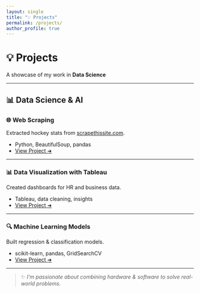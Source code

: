 ```yaml
---
layout: single
title: "💡 Projects"
permalink: /projects/
author_profile: true
---
```


# 💡 Projects

A showcase of my work in **Data Science**

---

## 📊 Data Science & AI

### 🌐 Web Scraping
Extracted hockey stats from [scrapethissite.com](https://www.scrapethissite.com/).
- Python, BeautifulSoup, pandas  
- [View Project ➜](./projects/web-scraping)

---

### 📊 Data Visualization with Tableau
Created dashboards for HR and business data.
- Tableau, data cleaning, insights  
- [View Project ➜](./projects/data-visualization)

---

### 🔍 Machine Learning Models
Built regression & classification models.
- scikit-learn, pandas, GridSearchCV  
- [View Project ➜](./projects/machine-learning)

---


> ✨ *I’m passionate about combining hardware & software to solve real-world problems.*
